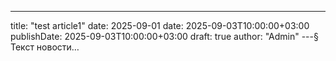 ---
title: "test article1"
date: 2025-09-01
date: 2025-09-03T10:00:00+03:00
publishDate: 2025-09-03T10:00:00+03:00
draft: true
author: "Admin"
---§
Текст новости…

